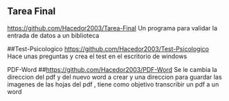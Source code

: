 ## Tarea Final 
https://github.com/Hacedor2003/Tarea-Final
Un programa para validar la entrada de datos a un biblioteca


##Test-Psicologico
https://github.com/Hacedor2003/Test-Psicologico
Hace unas preguntas y crea el test en el escritorio de windows


PDF-Word
##https://github.com/Hacedor2003/PDF-Word
Se le cambia la direccion del pdf y del nuevo word a crear y una direccion para guardar las imagenes de las hojas del pdf , tiene como objetivo transcribir un pdf a un word
